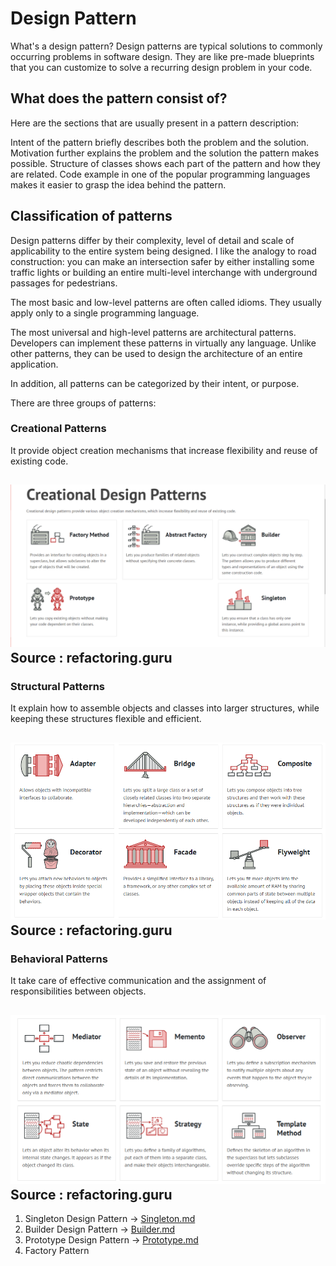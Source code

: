 # Design Pattern

What's a design pattern?
Design patterns are typical solutions to commonly occurring problems in software design. 
They are like pre-made blueprints that you can customize to solve a recurring design problem in your code.

## What does the pattern consist of?


Here are the sections that are usually present in a pattern description:

Intent of the pattern briefly describes both the problem and the solution.
Motivation further explains the problem and the solution the pattern makes possible.
Structure of classes shows each part of the pattern and how they are related.
Code example in one of the popular programming languages makes it easier to grasp the idea behind the pattern.

## Classification of patterns

Design patterns differ by their complexity, level of detail and scale of applicability to the entire system being designed. I like the analogy to road construction: you can make an intersection safer by either installing some traffic lights or building an entire multi-level interchange with underground passages for pedestrians.

The most basic and low-level patterns are often called idioms. They usually apply only to a single programming language.

The most universal and high-level patterns are architectural patterns. Developers can implement these patterns in virtually any language. Unlike other patterns, they can be used to design the architecture of an entire application.

In addition, all patterns can be categorized by their intent, or purpose. 

There are three groups of patterns:

### Creational Patterns 
It provide object creation mechanisms that increase flexibility and reuse of existing code.

![alt text](Creational%20Design%20Pattern.PNG "Image" )
Source : refactoring.guru
---------------------------------------------------------
### Structural Patterns
It explain how to assemble objects and classes into larger structures, while keeping these structures flexible and efficient.

![alt text](Structural%20Design%20Pattern.png "Image" )
Source : refactoring.guru
---------------------------------------------------------
### Behavioral Patterns
It take care of effective communication and the assignment of responsibilities between objects.

![alt text](Behavioural%20Design%20Pattern.png "Image" )
Source : refactoring.guru
----------------------------------------------------------
1. Singleton Design Pattern -> [Singleton.md](creational%2Fsingleton%2FSingleton_pattern.md)
2. Builder Design Pattern -> [Builder.md](creational%2Fbuilder%2Fbuilder-pattern.md)
3. Prototype Design Pattern -> [Prototype.md](creational%2Fprototype%2Fprototype-pattern.md)
4. Factory Pattern

